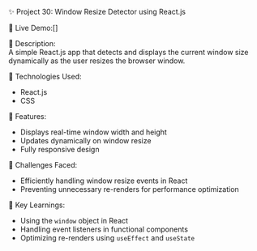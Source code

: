 ✨ Project 30: Window Resize Detector using React.js  

🔗 Live Demo:[]  

📄 Description:  
A simple React.js app that detects and displays the current window size dynamically as the user resizes the browser window.  

🔧 Technologies Used:  
- React.js  
- CSS  

🌟 Features:  
- Displays real-time window width and height  
- Updates dynamically on window resize  
- Fully responsive design  

🚀 Challenges Faced:  
- Efficiently handling window resize events in React  
- Preventing unnecessary re-renders for performance optimization  

🎯 Key Learnings:  
- Using the `window` object in React  
- Handling event listeners in functional components  
- Optimizing re-renders using `useEffect` and `useState`  
